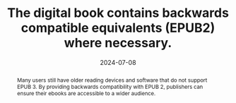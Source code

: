 ---
N: 
Rubrique: 
title: The digital book contains backwards compatible equivalents (EPUB2) where necessary.
abstract: "Many users still have older reading devices and software that do not support EPUB 3. By providing backwards compatibility with EPUB 2, publishers can ensure their ebooks are accessible to a wider audience."
categories: ["backwards compatibility"]
agrege: O0000-E086
opquast: '0000'
indiceebook: '86'
description: "Rule n° 086"
before: "085"
weight: "086"
after: "087"
actif: '1'
layout: rules
date: 2024-07-08
tags: ["Sustainability"]
objectif: ["Ensuring playback on older devices"]
Meo: ["Use EPUB2 cover metadata", 
"Include a table of contents in toc.ncx format", 
"Add EPUB2 guides to convert EPUB3 landmarks", 
"Provide fallbacks for HTML5 interactions", 
"apply a reset to the HTML5 elements used so that they do not pose a problem for solutions that do not support them", 
"Place media queries in a separate CSS sheet"]
Controle: ["Check the presence in the 'opf' file of the 'cover' metadata", 
"Check for the presence of a toc.ncx file", 
"Check the presence of a <guide> section in the opf file", 
"Check for the presence of alternative content for HTML5 elements", 
"Check the presence of css information for HTML5 elements (article, aside, details, figure, figcaption, footer, header, nav, section)",
"Check CSS sheet separation if layout is done using media queries"]
Source: ["SNE"]
Referentiel: ["EPUB 2.0.1 : https://idpf.org/epub/201"]
Steps: ["Production"]
---